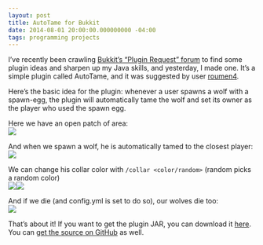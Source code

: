 ```yaml
---
layout: post
title: AutoTame for Bukkit
date: 2014-08-01 20:00:00.000000000 -04:00
tags: programming projects
---
```



I’ve recently been crawling [Bukkit’s “Plugin Request” forum](http://forums.bukkit.org/forums/plugin-requests.13/) to find some plugin ideas and sharpen up my Java skills, and yesterday, I made one. It’s a simple plugin called AutoTame, and it was suggested by user [roumen4](http://forums.bukkit.org/threads/auto-tame-wolfes.297715/#post-2707838).

Here’s the basic idea for the plugin: whenever a user spawns a wolf with a spawn-egg, the plugin will automatically tame the wolf and set its owner as the player who used the spawn egg.

Here we have an open patch of area:  
![](http://i.imgur.com/mmSMusB.png)

And when we spawn a wolf, he is automatically tamed to the closest player:  
![](http://i.imgur.com/UuGh6KW.png)

We can change his collar color with `/collar <color/random>` (random picks a random color)  
![](http://i.imgur.com/THQkr70.png)![](http://i.imgur.com/I0eA9Nl.png)

And if we die (and config.yml is set to do so), our wolves die too:  
![](http://i.imgur.com/bD7CftS.png)

That’s about it! If you want to get the plugin JAR, you can download it [here](http://dev.bukkit.org/bukkit-plugins/autotame/). You can [get the source on GitHub](https://github.com/DrewHiggins/AutoTame/) as well.
